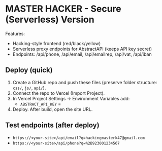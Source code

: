 # MASTER HACKER - Secure (Serverless) Version

Features:
- Hacking-style frontend (red/black/yellow)
- Serverless proxy endpoints for AbstractAPI (keeps API key secret)
- Endpoints: /api/phone, /api/email, /api/emailrep, /api/vat, /api/iban

## Deploy (quick)
1. Create a GitHub repo and push these files (preserve folder structure: `css/`, `js/`, `api/`).
2. Connect the repo to Vercel (Import Project).
3. In Vercel Project Settings → Environment Variables add:
   - `ABSTRACT_API_KEY` = <your-abstractapi-key>
4. Deploy. After build, open the site URL.

## Test endpoints (after deploy)
- `https://<your-site>/api/email?q=hackingmasterk47@gmail.com`
- `https://<your-site>/api/phone?q=%2B923001234567`
